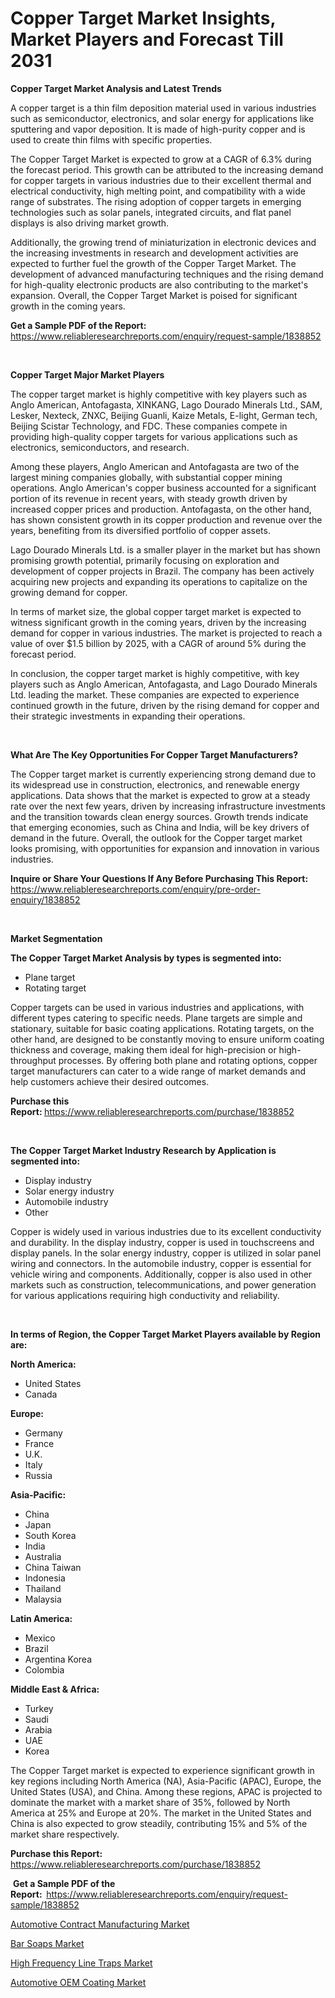 <p><h1>Copper Target Market Insights, Market Players and Forecast Till 2031</h1></p><p><strong>Copper Target Market Analysis and Latest Trends</strong></p>
<p><p>A copper target is a thin film deposition material used in various industries such as semiconductor, electronics, and solar energy for applications like sputtering and vapor deposition. It is made of high-purity copper and is used to create thin films with specific properties.</p><p>The Copper Target Market is expected to grow at a CAGR of 6.3% during the forecast period. This growth can be attributed to the increasing demand for copper targets in various industries due to their excellent thermal and electrical conductivity, high melting point, and compatibility with a wide range of substrates. The rising adoption of copper targets in emerging technologies such as solar panels, integrated circuits, and flat panel displays is also driving market growth.</p><p>Additionally, the growing trend of miniaturization in electronic devices and the increasing investments in research and development activities are expected to further fuel the growth of the Copper Target Market. The development of advanced manufacturing techniques and the rising demand for high-quality electronic products are also contributing to the market's expansion. Overall, the Copper Target Market is poised for significant growth in the coming years.</p></p>
<p><strong>Get a Sample PDF of the Report:&nbsp;</strong> <a href="https://www.reliableresearchreports.com/enquiry/request-sample/1838852">https://www.reliableresearchreports.com/enquiry/request-sample/1838852</a></p>
<p>&nbsp;</p>
<p><strong>Copper Target Major Market Players</strong></p>
<p><p>The copper target market is highly competitive with key players such as Anglo American, Antofagasta, XINKANG, Lago Dourado Minerals Ltd., SAM, Lesker, Nexteck, ZNXC, Beijing Guanli, Kaize Metals, E-light, German tech, Beijing Scistar Technology, and FDC. These companies compete in providing high-quality copper targets for various applications such as electronics, semiconductors, and research.</p><p>Among these players, Anglo American and Antofagasta are two of the largest mining companies globally, with substantial copper mining operations. Anglo American's copper business accounted for a significant portion of its revenue in recent years, with steady growth driven by increased copper prices and production. Antofagasta, on the other hand, has shown consistent growth in its copper production and revenue over the years, benefiting from its diversified portfolio of copper assets.</p><p>Lago Dourado Minerals Ltd. is a smaller player in the market but has shown promising growth potential, primarily focusing on exploration and development of copper projects in Brazil. The company has been actively acquiring new projects and expanding its operations to capitalize on the growing demand for copper.</p><p>In terms of market size, the global copper target market is expected to witness significant growth in the coming years, driven by the increasing demand for copper in various industries. The market is projected to reach a value of over $1.5 billion by 2025, with a CAGR of around 5% during the forecast period.</p><p>In conclusion, the copper target market is highly competitive, with key players such as Anglo American, Antofagasta, and Lago Dourado Minerals Ltd. leading the market. These companies are expected to experience continued growth in the future, driven by the rising demand for copper and their strategic investments in expanding their operations.</p></p>
<p>&nbsp;</p>
<p><strong>What Are The Key Opportunities For Copper Target Manufacturers?</strong></p>
<p><p>The Copper target market is currently experiencing strong demand due to its widespread use in construction, electronics, and renewable energy applications. Data shows that the market is expected to grow at a steady rate over the next few years, driven by increasing infrastructure investments and the transition towards clean energy sources. Growth trends indicate that emerging economies, such as China and India, will be key drivers of demand in the future. Overall, the outlook for the Copper target market looks promising, with opportunities for expansion and innovation in various industries.</p></p>
<p><strong>Inquire or Share Your Questions If Any Before Purchasing This Report:</strong> <a href="https://www.reliableresearchreports.com/enquiry/pre-order-enquiry/1838852">https://www.reliableresearchreports.com/enquiry/pre-order-enquiry/1838852</a></p>
<p>&nbsp;</p>
<p><strong>Market Segmentation</strong></p>
<p><strong>The Copper Target Market Analysis by types is segmented into:</strong></p>
<p><ul><li>Plane target</li><li>Rotating target</li></ul></p>
<p><p>Copper targets can be used in various industries and applications, with different types catering to specific needs. Plane targets are simple and stationary, suitable for basic coating applications. Rotating targets, on the other hand, are designed to be constantly moving to ensure uniform coating thickness and coverage, making them ideal for high-precision or high-throughput processes. By offering both plane and rotating options, copper target manufacturers can cater to a wide range of market demands and help customers achieve their desired outcomes.</p></p>
<p><strong>Purchase this Report:&nbsp;</strong><a href="https://www.reliableresearchreports.com/purchase/1838852">https://www.reliableresearchreports.com/purchase/1838852</a></p>
<p>&nbsp;</p>
<p><strong>The Copper Target Market Industry Research by Application is segmented into:</strong></p>
<p><ul><li>Display industry</li><li>Solar energy industry</li><li>Automobile industry</li><li>Other</li></ul></p>
<p><p>Copper is widely used in various industries due to its excellent conductivity and durability. In the display industry, copper is used in touchscreens and display panels. In the solar energy industry, copper is utilized in solar panel wiring and connectors. In the automobile industry, copper is essential for vehicle wiring and components. Additionally, copper is also used in other markets such as construction, telecommunications, and power generation for various applications requiring high conductivity and reliability.</p></p>
<p>&nbsp;</p>
<p><strong>In terms of Region, the Copper Target Market Players available by Region are:</strong></p>
<p>
    <p> <strong> North America: </strong>
        <ul>
            <li>United States</li>
            <li>Canada</li>
        </ul>
        </p> 
    <p> <strong> Europe: </strong>
        <ul>
            <li>Germany</li>
            <li>France</li>
            <li>U.K.</li>
            <li>Italy</li>
            <li>Russia</li>
        </ul>
        </p> 
    <p> <strong> Asia-Pacific: </strong>
        <ul>
            <li>China</li>
            <li>Japan</li>
            <li>South Korea</li>
            <li>India</li>
            <li>Australia</li>
            <li>China Taiwan</li>
            <li>Indonesia</li>
            <li>Thailand</li>
            <li>Malaysia</li>
        </ul>
        </p> 
    <p> <strong> Latin America: </strong>
        <ul>
            <li>Mexico</li>
            <li>Brazil</li>
            <li>Argentina Korea</li>
            <li>Colombia</li>
        </ul>
        </p> 
    <p> <strong> Middle East & Africa: </strong>
        <ul>
            <li>Turkey</li>
            <li>Saudi</li>
            <li>Arabia</li>
            <li>UAE</li>
            <li>Korea</li>
        </ul>
    </p>
    </p>
<p><p>The Copper Target market is expected to experience significant growth in key regions including North America (NA), Asia-Pacific (APAC), Europe, the United States (USA), and China. Among these regions, APAC is projected to dominate the market with a market share of 35%, followed by North America at 25% and Europe at 20%. The market in the United States and China is also expected to grow steadily, contributing 15% and 5% of the market share respectively.</p></p>
<p><strong>Purchase this Report: </strong><a href="https://www.reliableresearchreports.com/purchase/1838852">https://www.reliableresearchreports.com/purchase/1838852</a></p>
<p>&nbsp;<strong>Get a Sample PDF of the Report:&nbsp;&nbsp;</strong><a href="https://www.reliableresearchreports.com/enquiry/request-sample/1838852">https://www.reliableresearchreports.com/enquiry/request-sample/1838852</a></p>
<p><strong></strong></p>
<p><p><a href="https://view.publitas.com/reportprime-1/automotive-contract-manufacturing-market-size-share-trends-analysis-report-by-material-by-type-by-end-user-by-region-and-segment-forecasts-2024-2031/">Automotive Contract Manufacturing Market</a></p><p><a href="https://view.publitas.com/reportprime-1/bar-soaps-market-size-furnishes-valuable-information-encompassing-market-share-market-trends-and-projections-spanning-from-2024-to-2031/">Bar Soaps Market</a></p><p><a href="https://iodized-pantydraco-05c.notion.site/High-Frequency-Line-Traps-Market-Research-Report-Reveals-The-Latest-Trends-And-Opportunities-of-this-022bb1db343d4d6c81f2f0c69a783ee8">High Frequency Line Traps Market</a></p><p><a href="https://view.publitas.com/reportprime-1/automotive-oem-coating-market-insights-market-players-and-forecast-till-2031/">Automotive OEM Coating Market</a></p></p>